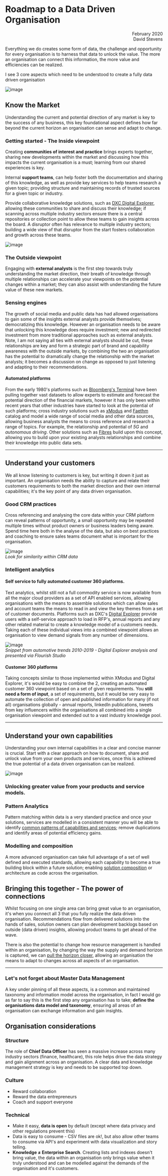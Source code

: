 # Roadmap to a Data Driven Organisation

<div align="right">February 2020</div>
<div align="right">David Stevens</div>

Everything we do creates some form of data, the challenge and opportunity for every organisation is to harness that data to unlock the value.  The more an organisation can connect this information, the more value and efficiencies  can be realized.

I see 3 core aspects which need to be understood to create a fully data driven organisation

![image](images/aspects.png)<br>


## Know the Market

Understanding the current and potential direction of any market is key to the success of any business, this key foundational aspect defines how far beyond the current horizon an organisation can sense and adapt to change.

### Getting started - The Inside viewpoint

Creating **communities of interest and practice** brings experts together, sharing new developments within the market and discussing how this impacts the current organisation is a must; learning from our shared experiences is key.

Internal **support teams**, can help foster both the documentation and sharing of this knowledge, as well as provide key services to help teams research a given topic; providing structure and maintaining records of trusted sources for a given topic or industry.

Provide collaborative knowledge solutions, such as [DXC Digital Explorer](https://digitalexplorer.dxc.com), allowing these communities to share and discuss their knowledge; if scanning across multiple industry sectors ensure there is a central repositories or collection point to allow these teams to gain insights across the board.   A disruptor often has relevance to multiple industry sectors; building a wide view of that disruptor from the start fosters collaboration and growth across these teams.

![image](images/communityModel.png)<br>

### The Outside viewpoint

Engaging with **external analysts** is the first step towards truly understanding the market direction, their breath of knowledge through multiple relationships can accelerate your viewpoints on the potential changes within a market; they can also assist with understanding the future value of these new markets.

### Sensing engines
The growth of social media and public data has had allowed organisations to gain some of the insights external analysts provide themselves; democratizing this knowledge.   However an organisation needs to be aware that unlocking this knowledge does require investment; new and redirected investment from more traditional approaches such as external analysts.  Note, I am not saying all ties with external analysts should be cut, these relationships are key and  form a strategic part of brand and capability awareness with the outside markets, by combining the two an organisation has the potential to dramatically change the relationship with the market analysts; it becomes a discussion on change as opposed to just listening and adapting to their recommendations.

#### Automated platforms
From the early 1980's platforms such as [Bloomberg's Terminal](https://en.wikipedia.org/wiki/Bloomberg_Terminal) have been pulling together vast datasets to allow experts to estimate and forecast the potential direction of the financial markets, however it has only been within recent years that other industries have started to look at the potential of such platforms; cross industry solutions such as [xModus](https://xmotus.io/) and [Faethm](https://faethm.ai/) catalog and model a wide range of social media and other data sources, allowing business analysts the means to cross reference and research a range of topics.   For example, the relationship and potential of *5G* and *autonomous driving*.  Other solutions such as [Fibres](https://www.fibresonline.com/) build upon this concept, allowing you to build upon your existing analysts relationships and combine their knowledge into public data sets.  

---

## Understand your customers

We all know listening to customers is key, but writing it down it just as important. An organisation needs the ability to capture and relate their customers requirements to both the market direction and their own internal capabilities; it's the key point of any data driven organisation.

### Good CRM practices
Cross referencing and analysing the core data within your CRM platform can reveal patterns of opportunity, a small opportunity may be repeated multiple times without product owners or business leaders being aware.   Spend time here both in the analyse of the data, but also on best practices and coaching to ensure sales teams document what is important for the organisation.

![image](images/similarity.png)<br>
*Look for similarity within CRM data*

### Intelligent analytics
#### Self service to fully automated customer 360 platforms.
Text analytics, whilst still not a full commodity service is now available from all the major cloud providers as a set of API enabled services, allowing organisations with the means to assemble solutions which can allow sales and account teams the means to read in and view the key themes from a set of customer documents.    Platforms such as DXC's [Digital Explorer](https://digitalexplorer.dxc.com) provide users with a self-service approach to load in RFP's, annual reports and any other related material to create a knowledge model of a customers needs.    Taking each of these individual views into a combined viewpoint allows an organisation to view demand signals from any number of dimensions.<br>

![image](images/customerInsights.png)<br>
*Snippet from automotive trends 2010-2019 - Digital Explorer analysis and presented via Flourish Studio*


#### Customer 360 platforms
Taking concepts similar to those implemented within XModus and Digital Explorer, it's would be easy to combine the 2, creating an automated customer 360 viewpoint based on a set of given requirements.  You **still need a form of input**, a set of requirements, but it would be very easy to automate the collection of open and published information for many (if not all) organisations globally - annual reports, linkedIn publications, tweets from key influencers within the organisations all combined into a single organisation viewpoint and extended out to a vast industry knowledge pool.

---

## Understand your own capabilities
Understanding your own internal capabilities in a clear and concise manner is crucial.  Start with a clear approach on how to document, share and unlock value from your own products and services, once this is achieved the true potential of a data driven organisation can be realized.

![image](images/capabilityModel.png)<br>

### Unlocking greater value from your products and service models.

### Pattern Analytics
Pattern matching within data is a very standard practice and once your solutions, services are modelled in a consistent manner you will be able to identify [common patterns of capabilities and services](../Patterns/readme.md); remove duplications and identify areas of potential efficiency gains.

### Modelling and composition
A more advanced organisation can take full advantage of a set of well defined and executed standards, allowing each capability to become a true building block within a future solution; enabling [solution composition](../Composition/readme.md) or architecture as code across the organisation.


## Bringing this together - The power of connections

Whilst focusing on one single area can bring great value to an organisation, it's when you connect all 3 that you fully realize the data driven organisation.   Recommendations flow from delivered solutions into the hands of sales, solution owners can plan development backlogs based on outside (data driven) insights, allowing product teams to get ahead of the wave.

There is also the potential to change how resource management is handled within an organisation, by changing the way the supply and demand horizon is captured, we can [pull the horizon closer](../Horizons/readme.md), allowing an organisation the means to adapt to changes across all aspects of an organisation.

--- 

### Let's not forget about Master Data Management

A key under pinning of all these aspects, is a common and maintained taxonomy and information model across the organisation, in fact I would go as far to say this is the first step any organisation has to take; **define the organisations data model and taxonomy**, ensuring all areas of an organisation can exchange information and gain insights.


## Organisation considerations

### Structure
The role of **Chief Data Officer** has seen a massive increase across many industry sectors (finance, healthcare), this role helps drive the data strategy and gain alignment across an organisation. A clear data and knowledge management strategy is key and needs to be supported top down.


### Culture

- Reward collaboration
- Reward the data entrepreneurs 
- Coach and support everyone

### Technical

- Make it easy, **data is open** by default (except where data privacy and other regulations prevent this)
- Data is easy to consume - CSV files are ok!, but also allow other teams to consume via API's and experiment with data visualization and story telling.
- **Knowledge ≠ Enterprise Search**.  Creating lists and indexes doesn't bring value, the data within an organisation only brings value when it truly understood and can be modelled against the demands of the organisation and it's customers.